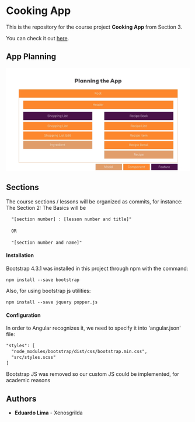 # Cooking App

This is the repository for the course project <b> Cooking App </b> from Section 3.

You can check it out [here](https://xenosgrilda.github.io/angular-8-course/home).

## App Planning
![App Diagram](./app-planning.png?raw=true "App Diagram")
## Sections

The course sections / lessons will be organized as commits, for instance:
The Section 2: The Basics will be
```
  "[section number] : [lesson number and title]"
  
  OR
  
  "[section number and name]"
```


#### Installation
Bootstrap 4.3.1 was installed in this project through npm with the command: 
```
npm install --save bootstrap
```

Also, for using bootstrap js utilities: 
```
npm install --save jquery popper.js
```
#### Configuration
In order
to Angular recognizes it, we need to specify it into 'angular.json' file:

```
"styles": [
  "node_modules/bootstrap/dist/css/bootstrap.min.css",
  "src/styles.scss"
]
```

Bootstrap JS was removed so our custom JS could be implemented, for academic reasons

## Authors

* **Eduardo Lima** - Xenosgrilda

